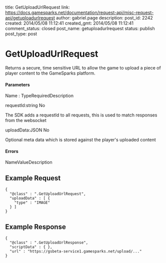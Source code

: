 title: GetUploadUrlRequest
link: https://docs.gamesparks.net/documentation/request-api/misc-request-api/getuploadurlrequest
author: gabriel.page
description: 
post_id: 2242
created: 2014/05/08 11:12:41
created_gmt: 2014/05/08 11:12:41
comment_status: closed
post_name: getuploadurlrequest
status: publish
post_type: post

<!--Returns a secure, time sensitive URL to allow the game to upload a piece of player content to the GameSparks platform. -->

# GetUploadUrlRequest

Returns a secure, time sensitive URL to allow the game to upload a piece of player content to the GameSparks platform.

#### Parameters

Name : TypeRequiredDescription

requestId:string
No

The SDK adds a requestId to all requests, this is used to match responses from the websocket

uploadData:JSON
No

Optional meta data which is stored against the player's uploaded content

#### Errors

NameValueDescription   


## Example Request
    
    
    {
      "@class" : ".GetUploadUrlRequest",
      "uploadData" : [ {
        "type" : "IMAGE"
      } ]
    }

## Example Response
    
    
    {
      "@class" : ".GetUploadUrlResponse",
      "scriptData" : { },
      "url" : "https://gsbeta-service1.gamesparks.net/upload/..."
    }